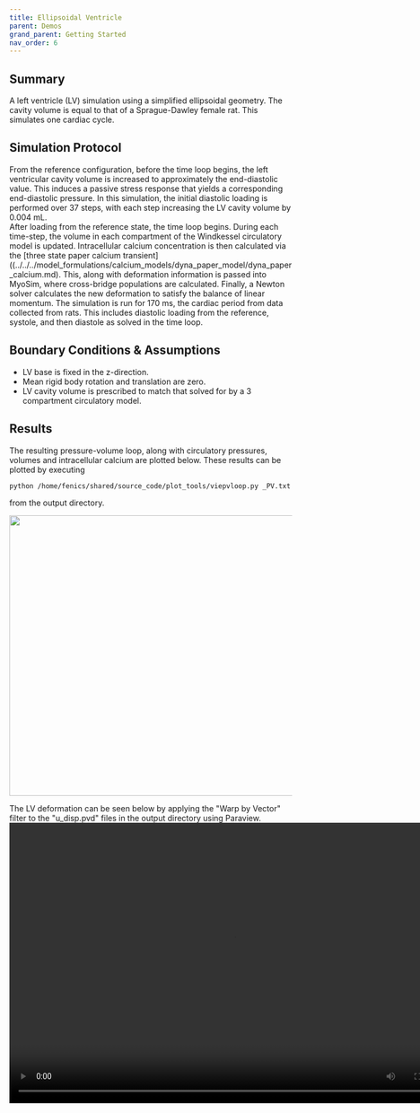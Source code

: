 ```yaml
---
title: Ellipsoidal Ventricle
parent: Demos
grand_parent: Getting Started
nav_order: 6
---
```


Summary
-------
A left ventricle (LV) simulation using a simplified ellipsoidal geometry. The cavity volume is equal to that of a Sprague-Dawley female rat. This simulates one cardiac cycle.

Simulation Protocol
-------------------
From the reference configuration, before the time loop begins, the left ventricular cavity volume is increased to approximately the end-diastolic value. This induces a passive stress response that yields a corresponding end-diastolic pressure. In this simulation, the initial diastolic loading is performed over 37 steps, with each step increasing the LV cavity volume by 0.004 mL.  
After loading from the reference state, the time loop begins. During each time-step, the volume in each compartment of the Windkessel circulatory model is updated. Intracellular calcium concentration is then calculated via the [three state paper calcium transient]((../../../model_formulations/calcium_models/dyna_paper_model/dyna_paper_calcium.md). This, along with deformation information is passed into MyoSim, where cross-bridge populations are calculated. Finally, a Newton solver calculates the new deformation to satisfy the balance of linear momentum. The simulation is run for 170 ms, the cardiac period from data collected from rats. This includes diastolic loading from the reference, systole, and then diastole as solved in the time loop.

Boundary Conditions & Assumptions
---------------------------------
- LV base is fixed in the z-direction.
- Mean rigid body rotation and translation are zero.
- LV cavity volume is prescribed to match that solved for by a 3 compartment circulatory model.

Results
-------
The resulting pressure-volume loop, along with circulatory pressures, volumes and intracellular calcium are plotted below. These results can be plotted by executing  
```
python /home/fenics/shared/source_code/plot_tools/viepvloop.py _PV.txt
```
from the output directory.

<img src="https://github.com/mmoth-kurtis/MMotH-Vent/blob/master/docs/pages/getting_started/running_a_simulation/ventricle_ellipsoid_page/pv_loop.png?raw=true" width="800" height="500">

The LV deformation can be seen below by applying the "Warp by Vector" filter to the "u_disp.pvd" files in the output directory using Paraview.
<video width="800" height="500" controls>
  <source src="ellipsoid_animation.m4v" type="video/mp4">
</video>
